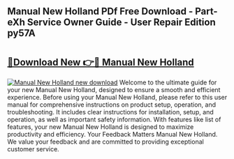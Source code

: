 ## Manual New Holland PDf Free Download - Part-eXh Service Owner Guide - User Repair Edition py57A

# <h2><a href="http://bc91223.oget.top/?id=Manual+New+Holland">🔗Download New 👉🔴 Manual New Holland</a></h2>

[![Manual New Holland new download](https://i.imgur.com/5g1atiW.png)](http://bc91223.oget.top/?id=Manual+New+Holland)
Welcome to the ultimate guide for your new Manual New Holland, designed to ensure a smooth and efficient experience. Before using your Manual New Holland, please refer to this user manual for comprehensive instructions on product setup, operation, and troubleshooting. It includes clear instructions for installation, setup, and operation, as well as important safety information. With features like list of features, your new Manual New Holland is designed to maximize productivity and efficiency. Your Feedback Matters Manual New Holland. We value your feedback and are committed to providing exceptional customer service.
